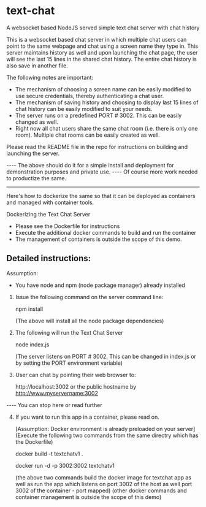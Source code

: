 # text-chat
A websocket based NodeJS served simple text chat server with chat history

This is a websocket based chat server in which multiple chat users can point to the same webpage and chat using a screen name they type in.   This server maintains history as well and upon launching the chat page, the user will see the last 15 lines in the shared chat history.  The entire chat history is also save in another file.

The following notes are important:
- The mechanism of choosing a screen name can be easily modified to use secure credentials, thereby authenticating a chat user.
- The mechanism of saving history and choosing to display last 15 lines of chat history can be easily modified to suit your needs.
- The server runs on a predefined PORT # 3002.  This can be easily changed as well.
- Right now all chat users share the same chat room (i.e. there is only one room).  Multiple chat rooms can be easily created as well.

Please read the README file in the repo for instructions on building and launching the server.

----  The above should do it for a simple install and deployment for demonstration purposes and private use.
----  Of course more work needed to productize the same.

--------------------------------

Here's how to dockerize the same so that it can be deployed as containers and managed with container tools.

Dockerizing the Text Chat Server
- Please see the Dockerfile for instructions
- Execute the additional docker commands to build and run the container
- The management of containers is outside the scope of this demo.


Detailed instructions:
----------------------


Assumption:
 - You have node and npm (node package manager) already installed

1. Issue the following command on the server command line:

   npm install

   (The above will install all the node package dependencies)

2. The following will run the Text Chat Server

   node index.js

   (The server listens on PORT # 3002.  This can be changed in index.js or by setting the PORT environment variable)

3. User can chat by pointing their web browser to:

   http://localhost:3002 or the public hostname by http://www.myservername:3002

---- You can stop here or read further

4. If you want to run this app in a container, please read on.

   [Assumption: Docker environment is already preloaded on your server]
   (Execute the following two commands from the same directry which has the Dockerfile)

   docker build -t textchatv1 .
   
   docker run -d -p 3002:3002 textchatv1

   (the above two commands build the docker image for textchat app as well as run the app which listens on port 3002 of the host as well port 3002 of the container - port mapped)
   (other docker commands and container management is outside the scope of this demo)

